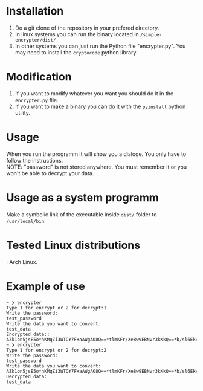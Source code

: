 # Installation
1. Do a git clone of the repository in your prefered directory.
2. In linux systems you can run the binary located in `/simple-encrypter/dist/`
3. In other systems you can just run the Python file "encrypter.py". You may need to install the `cryptocode` python library.

# Modification 
1. If you want to modify whatever you want you should do it in the `encrypter.py` file.
2. If you want to make a binary you can do it with the `pyinstall` python utility. 

# Usage
When you run the programm it will show you a dialoge. You only have to follow the instructions.\
NOTE: "password" is not stored anywhere. You must remember it or you won't be able to decrypt your data. 

# Usage as a system programm
Make a symbolic link of the executable inside `dist/` folder to `/usr/local/bin`. 

# Tested Linux distributions
· Arch Linux.

# Example of use
```
~ ❯ encrypter                                                                                                     
Type 1 for encrypt or 2 for decrypt:1
Write the password:
test_password
Write the data you want to convert:
test_data
Encrypted data::
AZk1on5jsE5o*hKMqZi3WTOY7F+aAWgAO8Q==*tlmKFr/Xe8w9EBNvr3kKkQ==*b/sl6EkVakNUAf3TWcBmew==
~ ❯ encrypter                                                                                                 
Type 1 for encrypt or 2 for decrypt:2
Write the password:
test_password
Write the data you want to convert:
AZk1on5jsE5o*hKMqZi3WTOY7F+aAWgAO8Q==*tlmKFr/Xe8w9EBNvr3kKkQ==*b/sl6EkVakNUAf3TWcBmew==
Decrypted data:
test_data
```
